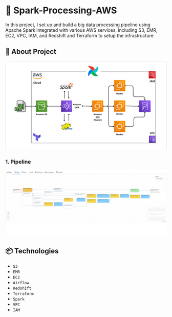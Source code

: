 # 👷 Spark-Processing-AWS
In this project, I set up and build a big data processing pipeline using Apache Spark integrated with various AWS services, including S3, EMR, EC2, VPC, IAM, and Redshift and Terraform to setup the infrastructure

## 🔦 About Project
<img src="./images/AWS_DataFlow.png">

### 1. Pipeline
<img src="./images/pipeline_v2.png">

## 📦 Technologies
 - `S3`
 - `EMR`
 - `EC2`
 - `Airflow`
 - `Redshift`
 - `Terraform`
 - `Spark`
 - `VPC`
 - `IAM`
